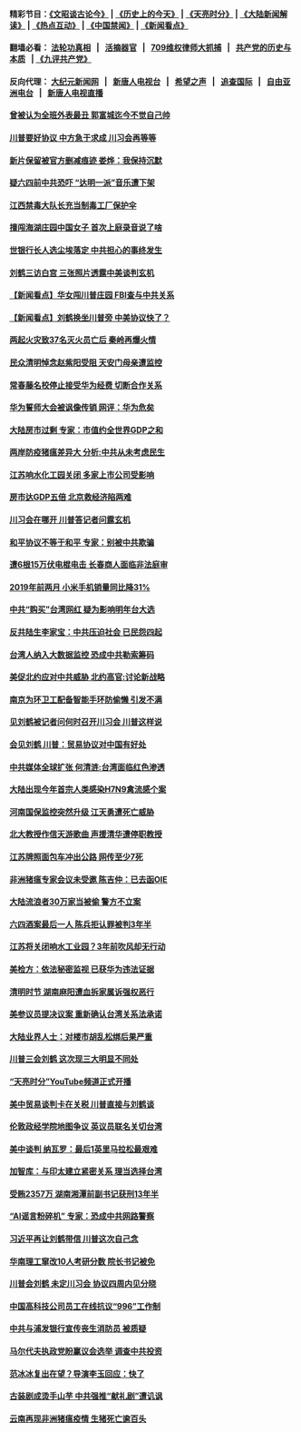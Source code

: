 #### 精彩节目：[《文昭谈古论今》](http://134.209.198.168/wenzhao) | [《历史上的今天》](http://134.209.198.168/today-in-history) | [《天亮时分》](http://134.209.198.168/tianliang) | [《大陆新闻解读》](http://134.209.198.168/ntdtv-comedy) | [《热点互动》](http://134.209.198.168/ntdtv-rdhd)  | [《中国禁闻》](http://134.209.198.168/ntdtv-news) | [《新闻看点》](http://134.209.198.168/news-insight) 

  #### 翻墙必看： [法轮功真相](http://134.209.198.168:10000/videos/truth.html) &nbsp;&nbsp;|&nbsp;&nbsp; [活摘器官](http://134.209.198.168:10000/videos/res/Organs/) &nbsp;&nbsp;|&nbsp;&nbsp; [709维权律师大抓捕](http://134.209.198.168:10000/videos/709/) &nbsp;&nbsp;|&nbsp;&nbsp; [共产党的历史与本质](http://134.209.198.168:10000/videos/ccp.html) &nbsp;&nbsp;| [《九评共产党》](http://134.209.198.168:10000/videos/jiuping/) 

#### 反向代理： [大纪元新闻网](http://134.209.198.168:10080/) &nbsp;&nbsp;|&nbsp;&nbsp; [新唐人电视台](http://134.209.198.168:8000/) &nbsp;&nbsp;|&nbsp;&nbsp; [希望之声](http://134.209.198.168:8200/) &nbsp;&nbsp;|&nbsp;&nbsp; [追查国际](http://134.209.198.168:10010/) &nbsp;&nbsp;|&nbsp;&nbsp; [自由亚洲电台](http://134.209.198.168:9800/) &nbsp;&nbsp;|&nbsp;&nbsp; [新唐人电视直播](http://134.209.198.168/) 

#### [曾被认为全班外表最丑 郭富城迄今不觉自己帅](../pages/nsc413/n11166206.md?t=04060037) 

#### [川普要好协议 中方急于求成 川习会再等等](../pages/nsc413/n11166377.md?t=04060037) 

#### [新片保留被官方删减痕迹 娄烨：我保持沉默](../pages/nsc413/n11165942.md?t=04060037) 

#### [疑六四前中共恐吓 “达明一派”音乐遭下架](../pages/nsc413/n11163590.md?t=04060037) 

#### [江西禁毒大队长充当制毒工厂保护伞](../pages/nsc413/n11166080.md?t=04060037) 

#### [擅闯海湖庄园中国女子 首次上庭录音说了啥](../pages/nsc413/n11165954.md?t=04060037) 

#### [世银行长人选尘埃落定 中共担心的事终发生](../pages/nsc413/n11166186.md?t=04060037) 

#### [刘鹤三访白宫 三张照片透露中美谈判玄机](../pages/nsc413/n11165543.md?t=04060037) 

#### [【新闻看点】华女闯川普庄园 FBI查与中共关系](../pages/nsc413/n11165888.md?t=04060037) 

#### [【新闻看点】刘鹤换坐川普旁 中美协议快了？](../pages/nsc413/n11165582.md?t=04060037) 

#### [两起火灾致37名灭火员亡后 秦岭再爆火情](../pages/nsc413/n11165903.md?t=04060037) 

#### [民众清明悼念赵紫阳受阻 天安门母亲遭监控](../pages/nsc413/n11166063.md?t=04060037) 

#### [常春藤名校停止接受华为经费 切断合作关系](../pages/nsc413/n11165958.md?t=04060037) 

#### [华为誓师大会被讽像传销 网评：华为危矣](../pages/nsc413/n11165953.md?t=04060037) 

#### [大陆房市过剩 专家：市值约全世界GDP之和](../pages/nsc413/n11163349.md?t=04060037) 

#### [两岸防疫猪瘟差异大 分析:中共从未考虑民生](../pages/nsc413/n11163203.md?t=04060037) 

#### [江苏响水化工园关闭 多家上市公司受影响](../pages/nsc413/n11165865.md?t=04060037) 

#### [房市达GDP五倍 北京救经济陷两难](../pages/nsc413/n11163327.md?t=04060037) 

#### [川习会在哪开 川普答记者问露玄机](../pages/nsc413/n11165787.md?t=04060037) 

#### [和平协议不等于和平 专家：别被中共欺骗](../pages/nsc413/n11163210.md?t=04060037) 

#### [遭6根15万伏电棍电击 长春商人面临非法庭审](../pages/nsc413/n11165640.md?t=04060037) 

#### [2019年前两月 小米手机销量同比降31%](../pages/nsc413/n11165540.md?t=04060037) 

#### [中共“购买”台湾网红 疑为影响明年台大选](../pages/nsc413/n11165383.md?t=04060037) 

#### [反共陆生李家宝：中共压迫社会 已民怨四起](../pages/nsc413/n11163205.md?t=04060037) 

#### [台湾人纳入大数据监控 恐成中共勒索筹码](../pages/nsc413/n11162740.md?t=04060037) 

#### [美促北约应对中共威胁 北约高官:讨论新战略](../pages/nsc413/n11165093.md?t=04060037) 

#### [南京为环卫工配备智能手环防偷懒 引发不满](../pages/nsc413/n11165546.md?t=04060037) 


#### [见刘鹤被记者问何时召开川习会 川普这样说](../pages/nsc413/n11165405.md?t=04060037) 

#### [会见刘鹤 川普：贸易协议对中国有好处](../pages/nsc413/n11165221.md?t=04060037) 

#### [中共媒体全球扩张 何清涟:台湾面临红色渗透](../pages/nsc413/n11165324.md?t=04060037) 

#### [大陆出现今年首宗人类感染H7N9禽流感个案](../pages/nsc413/n11165295.md?t=04060037) 

#### [河南国保监控突然升级 江天勇遭死亡威胁](../pages/nsc413/n11165266.md?t=04060037) 

#### [北大教授作信天游歌曲 声援清华遭停职教授](../pages/nsc413/n11164418.md?t=04060037) 

#### [江苏牌照面包车冲出公路 网传至少7死](../pages/nsc413/n11165064.md?t=04060037) 

#### [非洲猪瘟专家会议未受邀 陈吉仲：已去函OIE](../pages/nsc413/n11165024.md?t=04060037) 

#### [大陆流浪者30万家当被偷 警方不立案](../pages/nsc413/n11164847.md?t=04060037) 

#### [六四酒案最后一人 陈兵拒认罪被判3年半](../pages/nsc413/n11163958.md?t=04060037) 

#### [江苏将关闭响水工业园？3年前吹风却无行动](../pages/nsc413/n11164841.md?t=04060037) 

#### [美检方：依法秘密监视 已获华为违法证据](../pages/nsc413/n11163689.md?t=04060037) 

#### [清明时节 湖南麻阳遭血拆家属诉强权恶行](../pages/nsc413/n11163199.md?t=04060037) 

#### [美参议员提决议案 重新确认台湾关系法承诺](../pages/nsc413/n11164571.md?t=04060037) 

#### [大陆业界人士：对楼市胡乱松绑后果严重](../pages/nsc413/n11164005.md?t=04060037) 

#### [川普三会刘鹤 这次现三大明显不同处](../pages/nsc413/n11164524.md?t=04060037) 

#### [“天亮时分”YouTube频道正式开播](../pages/nsc413/n11164551.md?t=04060037) 

#### [美中贸易谈判卡在关税 川普直接与刘鹤谈](../pages/nsc413/n11164483.md?t=04060037) 

#### [伦敦政经学院地图争议 英议员联名关切台湾](../pages/nsc413/n11164453.md?t=04060037) 

#### [美中谈判 纳瓦罗：最后1英里马拉松最艰难](../pages/nsc413/n11164249.md?t=04060037) 

#### [加智库：与印太建立紧密关系 理当选择台湾](../pages/nsc413/n11164415.md?t=04060037) 

#### [受贿2357万 湖南湘潭前副书记获刑13年半](../pages/nsc413/n11163639.md?t=04060037) 

#### [“AI谣言粉碎机” 专家：恐成中共网路警察](../pages/nsc413/n11163904.md?t=04060037) 

#### [习近平再让刘鹤带信 川普这次自己念](../pages/nsc413/n11164167.md?t=04060037) 

#### [华南理工窜改10人考研分数 院长书记被免](../pages/nsc413/n11163142.md?t=04060037) 

#### [川普会刘鹤 未定川习会 协议四周内见分晓](../pages/nsc413/n11163844.md?t=04060037) 

#### [中国高科技公司员工在线抗议“996”工作制](../pages/nsc413/n11163835.md?t=04060037) 

#### [中共与浦发银行宣传丧生消防员 被质疑](../pages/nsc413/n11163520.md?t=04060037) 

#### [马尔代夫执政党盼赢议会选举 调查中共投资](../pages/nsc413/n11163495.md?t=04060037) 

#### [范冰冰复出在望？导演李玉回应：快了](../pages/nsc413/n11163094.md?t=04060037) 

#### [古装剧成烫手山芋 中共强推“献礼剧”遭讥讽](../pages/nsc413/n11160891.md?t=04060037) 

#### [云南再现非洲猪瘟疫情 生猪死亡逾百头](../pages/nsc413/n11163609.md?t=04060037) 

